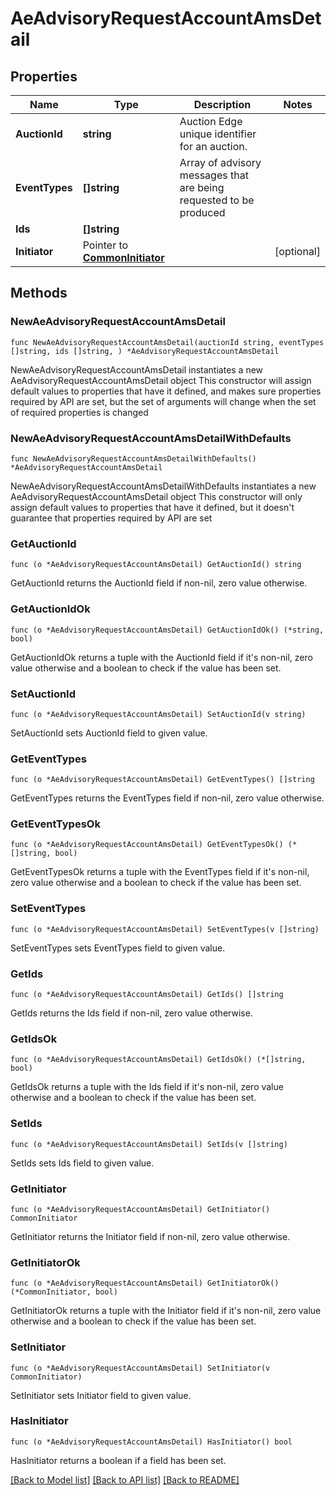 # AeAdvisoryRequestAccountAmsDetail

## Properties

Name | Type | Description | Notes
------------ | ------------- | ------------- | -------------
**AuctionId** | **string** | Auction Edge unique identifier for an auction. | 
**EventTypes** | **[]string** | Array of advisory messages that are being requested to be produced | 
**Ids** | **[]string** |  | 
**Initiator** | Pointer to [**CommonInitiator**](CommonInitiator.md) |  | [optional] 

## Methods

### NewAeAdvisoryRequestAccountAmsDetail

`func NewAeAdvisoryRequestAccountAmsDetail(auctionId string, eventTypes []string, ids []string, ) *AeAdvisoryRequestAccountAmsDetail`

NewAeAdvisoryRequestAccountAmsDetail instantiates a new AeAdvisoryRequestAccountAmsDetail object
This constructor will assign default values to properties that have it defined,
and makes sure properties required by API are set, but the set of arguments
will change when the set of required properties is changed

### NewAeAdvisoryRequestAccountAmsDetailWithDefaults

`func NewAeAdvisoryRequestAccountAmsDetailWithDefaults() *AeAdvisoryRequestAccountAmsDetail`

NewAeAdvisoryRequestAccountAmsDetailWithDefaults instantiates a new AeAdvisoryRequestAccountAmsDetail object
This constructor will only assign default values to properties that have it defined,
but it doesn't guarantee that properties required by API are set

### GetAuctionId

`func (o *AeAdvisoryRequestAccountAmsDetail) GetAuctionId() string`

GetAuctionId returns the AuctionId field if non-nil, zero value otherwise.

### GetAuctionIdOk

`func (o *AeAdvisoryRequestAccountAmsDetail) GetAuctionIdOk() (*string, bool)`

GetAuctionIdOk returns a tuple with the AuctionId field if it's non-nil, zero value otherwise
and a boolean to check if the value has been set.

### SetAuctionId

`func (o *AeAdvisoryRequestAccountAmsDetail) SetAuctionId(v string)`

SetAuctionId sets AuctionId field to given value.


### GetEventTypes

`func (o *AeAdvisoryRequestAccountAmsDetail) GetEventTypes() []string`

GetEventTypes returns the EventTypes field if non-nil, zero value otherwise.

### GetEventTypesOk

`func (o *AeAdvisoryRequestAccountAmsDetail) GetEventTypesOk() (*[]string, bool)`

GetEventTypesOk returns a tuple with the EventTypes field if it's non-nil, zero value otherwise
and a boolean to check if the value has been set.

### SetEventTypes

`func (o *AeAdvisoryRequestAccountAmsDetail) SetEventTypes(v []string)`

SetEventTypes sets EventTypes field to given value.


### GetIds

`func (o *AeAdvisoryRequestAccountAmsDetail) GetIds() []string`

GetIds returns the Ids field if non-nil, zero value otherwise.

### GetIdsOk

`func (o *AeAdvisoryRequestAccountAmsDetail) GetIdsOk() (*[]string, bool)`

GetIdsOk returns a tuple with the Ids field if it's non-nil, zero value otherwise
and a boolean to check if the value has been set.

### SetIds

`func (o *AeAdvisoryRequestAccountAmsDetail) SetIds(v []string)`

SetIds sets Ids field to given value.


### GetInitiator

`func (o *AeAdvisoryRequestAccountAmsDetail) GetInitiator() CommonInitiator`

GetInitiator returns the Initiator field if non-nil, zero value otherwise.

### GetInitiatorOk

`func (o *AeAdvisoryRequestAccountAmsDetail) GetInitiatorOk() (*CommonInitiator, bool)`

GetInitiatorOk returns a tuple with the Initiator field if it's non-nil, zero value otherwise
and a boolean to check if the value has been set.

### SetInitiator

`func (o *AeAdvisoryRequestAccountAmsDetail) SetInitiator(v CommonInitiator)`

SetInitiator sets Initiator field to given value.

### HasInitiator

`func (o *AeAdvisoryRequestAccountAmsDetail) HasInitiator() bool`

HasInitiator returns a boolean if a field has been set.


[[Back to Model list]](../README.md#documentation-for-models) [[Back to API list]](../README.md#documentation-for-api-endpoints) [[Back to README]](../README.md)


